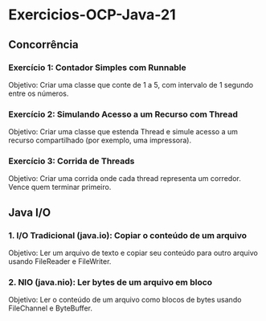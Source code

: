 # Exercicios-OCP-Java-21

## Concorrência

### Exercício 1: Contador Simples com Runnable
Objetivo: Criar uma classe que conte de 1 a 5, com intervalo de 1 segundo entre os números.

### Exercício 2: Simulando Acesso a um Recurso com Thread
Objetivo: Criar uma classe que estenda Thread e simule acesso a um recurso compartilhado (por exemplo, uma impressora).

### Exercício 3: Corrida de Threads
Objetivo: Criar uma corrida onde cada thread representa um corredor. Vence quem terminar primeiro.

## Java I/O

### 1. I/O Tradicional (java.io): Copiar o conteúdo de um arquivo
Objetivo: Ler um arquivo de texto e copiar seu conteúdo para outro arquivo usando FileReader e FileWriter.

### 2. NIO (java.nio): Ler bytes de um arquivo em bloco
Objetivo: Ler o conteúdo de um arquivo como blocos de bytes usando FileChannel e ByteBuffer.

